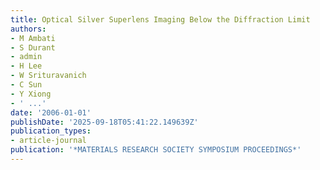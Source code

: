```yaml
---
title: Optical Silver Superlens Imaging Below the Diffraction Limit
authors:
- M Ambati
- S Durant
- admin
- H Lee
- W Srituravanich
- C Sun
- Y Xiong
- ' ...'
date: '2006-01-01'
publishDate: '2025-09-18T05:41:22.149639Z'
publication_types:
- article-journal
publication: '*MATERIALS RESEARCH SOCIETY SYMPOSIUM PROCEEDINGS*'
---
```

